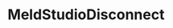 ---
name: MeldStudioDisconnect
title: MeldStudioDisconnect
description: Disconnects a configured Meld Studio instance
parameters:
  - name: connectionIdx
    type: number
    default: -1
    description: Enter the connection index number (`-1` is a fallback for the `Default` connection)
version: 0.2.5
---